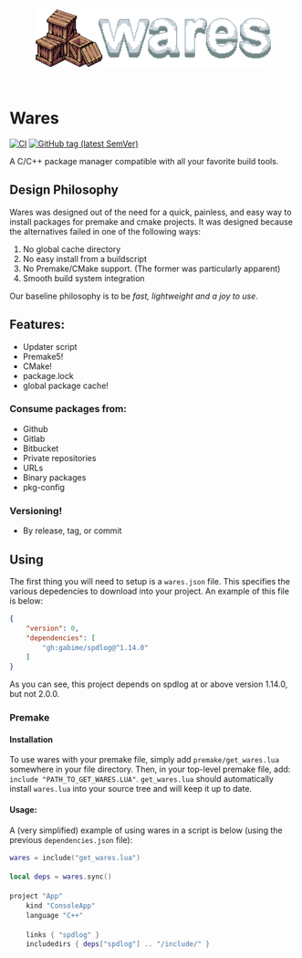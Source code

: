 <br />
<p align="center">
  <img src="./logos/wares_logo_hd.png" height="100" />
</p>
<br />

# Wares

[![CI](https://github.com/lochnessdragon/wares/actions/workflows/ci.yml/badge.svg)](https://github.com/lochnessdragon/wares/actions/workflows/ci.yml)
[![GitHub tag (latest SemVer)](https://img.shields.io/github/v/tag/lochnessdragon/wares?label=Tag&logo=GitHub)](https://github.com/lochnessdragon/wares/releases)

A C/C++ package manager compatible with all your favorite build tools.

## Design Philosophy

Wares was designed out of the need for a quick, painless, and easy way to install packages for premake and cmake projects. It was designed because the alternatives failed in one of the following ways:

1. No global cache directory
2. No easy install from a buildscript
3. No Premake/CMake support. (The former was particularly apparent)
4. Smooth build system integration

Our baseline philosophy is to be *fast, lightweight and a joy to use*.

## Features:
- Updater script
- Premake5!
- CMake!
- package.lock
- global package cache!

### Consume packages from:
- Github
- Gitlab
- Bitbucket
- Private repositories
- URLs
- Binary packages
- pkg-config

### Versioning!
- By release, tag, or commit

## Using

The first thing you will need to setup is a `wares.json` file. This specifies the various depedencies to download into your project. An example of this file is below:

```json
{
	"version": 0,
	"dependencies": [
		"gh:gabime/spdlog@^1.14.0"
	]
}
```

As you can see, this project depends on spdlog at or above version 1.14.0, but not 2.0.0.

### Premake

#### Installation
To use wares with your premake file, simply add `premake/get_wares.lua` somewhere in your file directory. Then, in your top-level premake file, add: `include "PATH_TO_GET_WARES.LUA"`. `get_wares.lua` should automatically install `wares.lua` into your source tree and will keep it up to date.

#### Usage:

A (very simplified) example of using wares in a script is below (using the previous `dependencies.json` file):
```lua
wares = include("get_wares.lua")

local deps = wares.sync()

project "App"
	kind "ConsoleApp"
	language "C++"

	links { "spdlog" }
	includedirs { deps["spdlog"] .. "/include/" }
```
